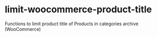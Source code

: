# limit-woocommerce-product-title
Functions to limit product title of Products in categories archive (WooCommerce)
